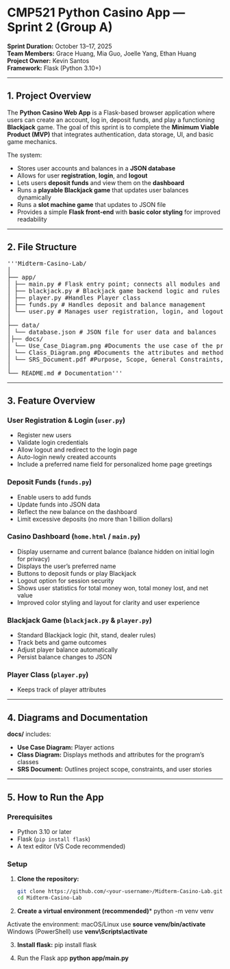 
# CMP521 Python Casino App — Sprint 2 (Group A)

**Sprint Duration:** October 13–17, 2025  
**Team Members:** Grace Huang, Mia Guo, Joelle Yang, Ethan Huang  
**Project Owner:** Kevin Santos  
**Framework:** Flask (Python 3.10+)

---

## 1. Project Overview

The **Python Casino Web App** is a Flask-based browser application where users can create an account, log in, deposit funds, and play a functioning **Blackjack** game. The goal of this sprint is to complete the **Minimum Viable Product (MVP)** that integrates authentication, data storage, UI, and basic game mechanics.  

The system:
- Stores user accounts and balances in a **JSON database**
- Allows for user **registration**, **login**, and **logout**
- Lets users **deposit funds** and view them on the **dashboard**
- Runs a **playable Blackjack game** that updates user balances dynamically
- Runs a **slot machine game** that updates to JSON file
- Provides a simple **Flask front-end** with **basic color styling** for improved readability

---

## 2. File Structure

<pre>'''Midterm-Casino-Lab/
│
├── app/ 
│ ├── main.py # Flask entry point; connects all modules and handles routes
│ ├── blackjack.py # Blackjack game backend logic and rules
│ ├── player.py #Handles Player class
│ ├── funds.py # Handles deposit and balance management
│ └── user.py # Manages user registration, login, and logout
│
├── data/
│ └── database.json # JSON file for user data and balances
│├── docs/
│ └── Use_Case_Diagram.png #Documents the use case of the program
│ └── Class_Diagram.png #Documents the attributes and methods for each class
│ └── SRS_Document.pdf #Purpose, Scope, General Constraints, User Stories, Acceptance Criteria
│
└── README.md # Documentation'''</pre>

---

## 3. Feature Overview

### User Registration & Login (`user.py`)
- Register new users
- Validate login credentials
- Allow logout and redirect to the login page
- Auto-login newly created accounts
- Include a preferred name field for personalized home page greetings

### Deposit Funds (`funds.py`)
- Enable users to add funds
- Update funds into JSON data
- Reflect the new balance on the dashboard
- Limit excessive deposits (no more than 1 billion dollars)

### Casino Dashboard (`home.html` / `main.py`)
- Display username and current balance (balance hidden on initial login for privacy)
- Displays the user’s preferred name
- Buttons to deposit funds or play Blackjack
- Logout option for session security
- Shows user statistics for total money won, total money lost, and net value
- Improved color styling and layout for clarity and user experience

### Blackjack Game (`blackjack.py` & `player.py`)
- Standard Blackjack logic (hit, stand, dealer rules)
- Track bets and game outcomes
- Adjust player balance automatically
- Persist balance changes to JSON

### Player Class (`player.py`)
- Keeps track of player attributes

---

## 4. Diagrams and Documentation

**docs/** includes:
- **Use Case Diagram:** Player actions 
- **Class Diagram:** Displays methods and attributes for the program’s classes
- **SRS Document:** Outlines project scope, constraints, and user stories

---

## 5. How to Run the App

### Prerequisites
- Python 3.10 or later  
- Flask (`pip install flask`)  
- A text editor (VS Code recommended)

### Setup

1. **Clone the repository:**
   ```bash
   git clone https://github.com/<your-username>/Midterm-Casino-Lab.git
   cd Midterm-Casino-Lab
2. **Create a virtual environment (recommended)***
python -m venv venv

Activate the environment:
macOS/Linux use
**source venv/bin/activate**
Windows (PowerShell) use
**venv\Scripts\activate**

3. **Install flask:**
pip install flask


4. Run the Flask app
**python app/main.py**

